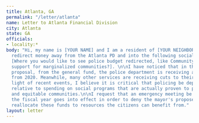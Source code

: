 ```yaml
---
title: Atlanta, GA
permalink: "/letter/atlanta"
name: Letter to Atlanta Financial Division
city: Atlanta
state: GA
officials:
- locality:*
body: "Hi, my name is [YOUR NAME] and I am a resident of [YOUR NEIGHBORHOOD]. I am asking to
  redirect money away from the Atlanta PD and into the following social services:
  [Where you would like to see police budget redirected, like Community Development, COVID Relief, Education, Parks & Recreation, targeted
  support for marginalized communities?]. \n\nI have noticed that in the 2021 budget
  proposal, from the general fund, the police department is receiving a 5.90% increase
  from 2020. Meanwhile, many other services are receiving cuts to their budgets. In
  light of recent events, I believe it is critical that policing be deprioritized
  relative to spending on social programs that are actually proven to promote safe
  and equitable communities.\n\nI request that an emergency meeting be called before
  the fiscal year goes into effect in order to deny the mayor's proposed budget and
  reallocate these funds to resources the citizens can benefit from."
layout: letter
---
```


